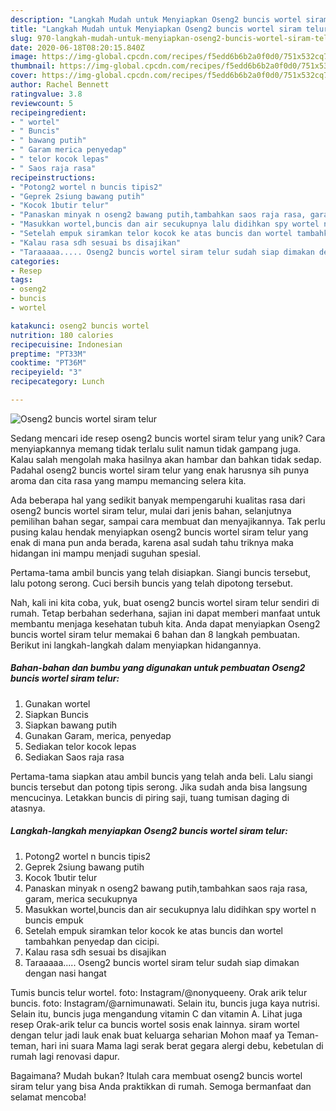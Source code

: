 ```yaml
---
description: "Langkah Mudah untuk Menyiapkan Oseng2 buncis wortel siram telur, Enak Banget"
title: "Langkah Mudah untuk Menyiapkan Oseng2 buncis wortel siram telur, Enak Banget"
slug: 970-langkah-mudah-untuk-menyiapkan-oseng2-buncis-wortel-siram-telur-enak-banget
date: 2020-06-18T08:20:15.840Z
image: https://img-global.cpcdn.com/recipes/f5edd6b6b2a0f0d0/751x532cq70/oseng2-buncis-wortel-siram-telur-foto-resep-utama.jpg
thumbnail: https://img-global.cpcdn.com/recipes/f5edd6b6b2a0f0d0/751x532cq70/oseng2-buncis-wortel-siram-telur-foto-resep-utama.jpg
cover: https://img-global.cpcdn.com/recipes/f5edd6b6b2a0f0d0/751x532cq70/oseng2-buncis-wortel-siram-telur-foto-resep-utama.jpg
author: Rachel Bennett
ratingvalue: 3.8
reviewcount: 5
recipeingredient:
- " wortel"
- " Buncis"
- " bawang putih"
- " Garam merica penyedap"
- " telor kocok lepas"
- " Saos raja rasa"
recipeinstructions:
- "Potong2 wortel n buncis tipis2"
- "Geprek 2siung bawang putih"
- "Kocok 1butir telur"
- "Panaskan minyak n oseng2 bawang putih,tambahkan saos raja rasa, garam, merica secukupnya"
- "Masukkan wortel,buncis dan air secukupnya lalu didihkan spy wortel n buncis empuk"
- "Setelah empuk siramkan telor kocok ke atas buncis dan wortel tambahkan penyedap dan cicipi."
- "Kalau rasa sdh sesuai bs disajikan"
- "Taraaaaa..... Oseng2 buncis wortel siram telur sudah siap dimakan dengan nasi hangat"
categories:
- Resep
tags:
- oseng2
- buncis
- wortel

katakunci: oseng2 buncis wortel 
nutrition: 180 calories
recipecuisine: Indonesian
preptime: "PT33M"
cooktime: "PT36M"
recipeyield: "3"
recipecategory: Lunch

---
```



![Oseng2 buncis wortel siram telur](https://img-global.cpcdn.com/recipes/f5edd6b6b2a0f0d0/751x532cq70/oseng2-buncis-wortel-siram-telur-foto-resep-utama.jpg)

Sedang mencari ide resep oseng2 buncis wortel siram telur yang unik? Cara menyiapkannya memang tidak terlalu sulit namun tidak gampang juga. Kalau salah mengolah maka hasilnya akan hambar dan bahkan tidak sedap. Padahal oseng2 buncis wortel siram telur yang enak harusnya sih punya aroma dan cita rasa yang mampu memancing selera kita.

Ada beberapa hal yang sedikit banyak mempengaruhi kualitas rasa dari oseng2 buncis wortel siram telur, mulai dari jenis bahan, selanjutnya pemilihan bahan segar, sampai cara membuat dan menyajikannya. Tak perlu pusing kalau hendak menyiapkan oseng2 buncis wortel siram telur yang enak di mana pun anda berada, karena asal sudah tahu triknya maka hidangan ini mampu menjadi suguhan spesial.

Pertama-tama ambil buncis yang telah disiapkan. Siangi buncis tersebut, lalu potong serong. Cuci bersih buncis yang telah dipotong tersebut.


Nah, kali ini kita coba, yuk, buat oseng2 buncis wortel siram telur sendiri di rumah. Tetap berbahan sederhana, sajian ini dapat memberi manfaat untuk membantu menjaga kesehatan tubuh kita. Anda dapat menyiapkan Oseng2 buncis wortel siram telur memakai 6 bahan dan 8 langkah pembuatan. Berikut ini langkah-langkah dalam menyiapkan hidangannya.

<!--inarticleads1-->

##### Bahan-bahan dan bumbu yang digunakan untuk pembuatan Oseng2 buncis wortel siram telur:

1. Gunakan  wortel
1. Siapkan  Buncis
1. Siapkan  bawang putih
1. Gunakan  Garam, merica, penyedap
1. Sediakan  telor kocok lepas
1. Sediakan  Saos raja rasa


Pertama-tama siapkan atau ambil buncis yang telah anda beli. Lalu siangi buncis tersebut dan potong tipis serong. Jika sudah anda bisa langsung mencucinya. Letakkan buncis di piring saji, tuang tumisan daging di atasnya. 

<!--inarticleads2-->

##### Langkah-langkah menyiapkan Oseng2 buncis wortel siram telur:

1. Potong2 wortel n buncis tipis2
1. Geprek 2siung bawang putih
1. Kocok 1butir telur
1. Panaskan minyak n oseng2 bawang putih,tambahkan saos raja rasa, garam, merica secukupnya
1. Masukkan wortel,buncis dan air secukupnya lalu didihkan spy wortel n buncis empuk
1. Setelah empuk siramkan telor kocok ke atas buncis dan wortel tambahkan penyedap dan cicipi.
1. Kalau rasa sdh sesuai bs disajikan
1. Taraaaaa..... Oseng2 buncis wortel siram telur sudah siap dimakan dengan nasi hangat


Tumis buncis telur wortel. foto: Instagram/@nonyqueeny. Orak arik telur buncis. foto: Instagram/@arnimunawati. Selain itu, buncis juga kaya nutrisi. Selain itu, buncis juga mengandung vitamin C dan vitamin A. Lihat juga resep Orak-arik telur ca buncis wortel sosis enak lainnya. siram wortel dengan telur jadi lauk enak buat keluarga seharian Mohon maaf ya Teman-teman, hari ini suara Mama lagi serak berat gegara alergi debu, kebetulan di rumah lagi renovasi dapur. 

Bagaimana? Mudah bukan? Itulah cara membuat oseng2 buncis wortel siram telur yang bisa Anda praktikkan di rumah. Semoga bermanfaat dan selamat mencoba!
